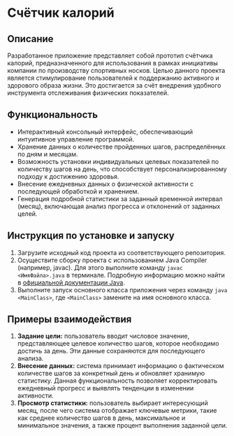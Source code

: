 # Счётчик калорий

## Описание

Разработанное приложение представляет собой прототип счётчика калорий, предназначенного для использования в рамках инициативы компании по производству спортивных носков. Целью данного проекта является стимулирование пользователей к поддержанию активного и здорового образа жизни. Это достигается за счёт внедрения удобного инструмента отслеживания физических показателей.

## Функциональность

- Интерактивный консольный интерфейс, обеспечивающий интуитивное управление программой.
- Хранение данных о количестве пройденных шагов, распределённых по дням и месяцам.
- Возможность установки индивидуальных целевых показателей по количеству шагов на день, что способствует персонализированному подходу к достижению здоровья.
- Внесение ежедневных данных о физической активности с последующей обработкой и хранением.
- Генерация подробной статистики за заданный временной интервал (месяц), включающая анализ прогресса и отклонений от заданных целей.

## Инструкция по установке и запуску

1. Загрузите исходный код проекта из соответствующего репозитория.
2. Осуществите сборку проекта с использованием Java Compiler (например, javac). Для этого выполните команду `javac <ИмяФайла>.java` в терминале. Подробную информацию можно найти в [официальной документации Java](https://docs.oracle.com/javase/tutorial/getStarted/cupojava/index.html).
3. Выполните запуск основного класса приложения через команду `java <MainClass>`, где `<MainClass>` замените на имя основного класса.

## Примеры взаимодействия

1. **Задание цели:** пользователь вводит числовое значение, представляющее целевое количество шагов, которое необходимо достичь за день. Эти данные сохраняются для последующего анализа.
2. **Внесение данных:** система принимает информацию о фактическом количестве шагов за конкретный день и обновляет хранимую статистику. Данная функциональность позволяет корректировать ежедневный прогресс и выявлять тенденции в изменении активности.
3. **Просмотр статистики:** пользователь выбирает интересующий месяц, после чего система отображает ключевые метрики, такие как среднее количество шагов в день, максимальное и минимальное значения, а также процент выполнения заданной цели.
